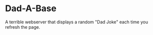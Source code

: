 # Dad-A-Base
A terrible webserver that displays a random "Dad Joke" each time you refresh the page.
